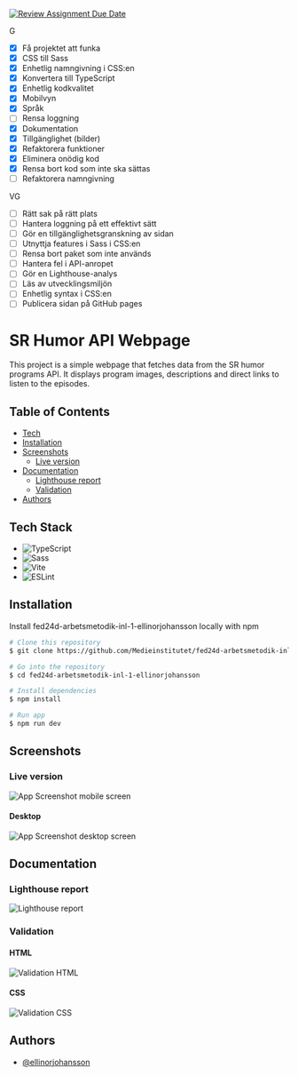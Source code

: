 [![Review Assignment Due Date](https://classroom.github.com/assets/deadline-readme-button-22041afd0340ce965d47ae6ef1cefeee28c7c493a6346c4f15d667ab976d596c.svg)](https://classroom.github.com/a/Bzh4RYwL)

G
- [x] Få projektet att funka
- [x] CSS till Sass
- [x] Enhetlig namngivning i CSS:en
- [x] Konvertera till TypeScript
- [x] Enhetlig kodkvalitet
- [x] Mobilvyn
- [x] Språk
- [ ] Rensa loggning
- [x] Dokumentation
- [x] Tillgänglighet (bilder)
- [x] Refaktorera funktioner
- [x] Eliminera onödig kod
- [x] Rensa bort kod som inte ska sättas
- [ ] Refaktorera namngivning

VG
- [ ] Rätt sak på rätt plats
- [ ] Hantera loggning på ett effektivt sätt
- [ ] Gör en tillgänglighetsgranskning av sidan
- [ ] Utnyttja features i Sass i CSS:en
- [ ] Rensa bort paket som inte används
- [ ] Hantera fel i API-anropet
- [ ] Gör en Lighthouse-analys
- [ ] Läs av utvecklingsmiljön
- [ ] Enhetlig syntax i CSS:en
- [ ] Publicera sidan på GitHub pages

# SR Humor API Webpage

This project is a simple webpage that fetches data from the SR humor programs API. It displays program images, descriptions and direct links to listen to the episodes.

## Table of Contents

- [Tech](#tech)
- [Installation](#installation)
- [Screenshots](#screenshots)
  - [Live version](#live-version)
- [Documentation](#documentation)
  - [Lighthouse report](#lighthouse-report)
  - [Validation](#validation)
- [Authors](#authors)

## Tech Stack

- ![TypeScript](https://img.shields.io/badge/TypeScript-3178C6?style=flat-square&logo=typescript&logoColor=white)
- ![Sass](https://img.shields.io/badge/Sass-CC6699?style=flat-square&logo=sass&logoColor=white)
- ![Vite](https://img.shields.io/badge/Vite-646CFF?style=flat-square&logo=vite&logoColor=white)
- ![ESLint](https://img.shields.io/badge/ESLint-4B32C3?style=flat-square&logo=eslint&logoColor=white)


## Installation

Install fed24d-arbetsmetodik-inl-1-ellinorjohansson locally with npm

```bash
# Clone this repository
$ git clone https://github.com/Medieinstitutet/fed24d-arbetsmetodik-inl-1-ellinorjohansson

# Go into the repository
$ cd fed24d-arbetsmetodik-inl-1-ellinorjohansson

# Install dependencies
$ npm install

# Run app
$ npm run dev
```

## Screenshots

### Live version

![App Screenshot mobile screen](./assets/screenshots/mobile-screenshot.avif)

#### Desktop

![App Screenshot desktop screen](./assets/screenshots/desktop-screenshot.avif)

## Documentation

### Lighthouse report

![Lighthouse report]()

### Validation

#### HTML

![Validation HTML]()

#### CSS

![Validation CSS]()


## Authors

- [@ellinorjohansson](https://www.github.com/ellinorjohansson)
